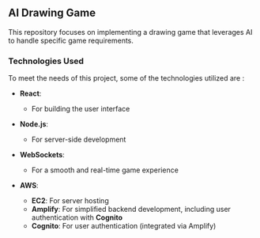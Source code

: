 ## AI Drawing Game

This repository focuses on implementing a drawing game that leverages AI to handle specific game requirements.

### Technologies Used

To meet the needs of this project, some of the technologies utilized are :

- **React**:
  - For building the user interface

- **Node.js**:
  - For server-side development

- **WebSockets**:
  - For a smooth and real-time game experience

- **AWS**:
  - **EC2**: For server hosting
  - **Amplify**: For simplified backend development, including user authentication with **Cognito**
  - **Cognito**: For user authentication (integrated via Amplify)
